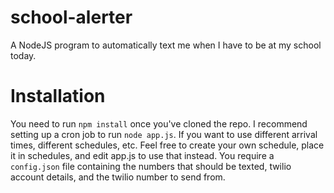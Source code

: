# school-alerter

A NodeJS program to automatically text me when I have to be at my school today. 

# Installation

You need to run `npm install` once you've cloned the repo. I recommend setting up a cron job to run `node app.js`. If you want to use different arrival times, different schedules, etc. Feel free to create your own schedule, place it in schedules, and edit app.js to use that instead. You require a `config.json` file containing the numbers that should be texted, twilio account details, and the twilio number to send from.
